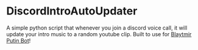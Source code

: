 # DiscordIntroAutoUpdater

A simple python script that whenever you join a discord voice call, it will update your intro music to a random youtube clip. Built to use for [Blaytmir Putin Bot](https://github.com/AntonyHanna/Blyatmir-Putin-Bot)!
